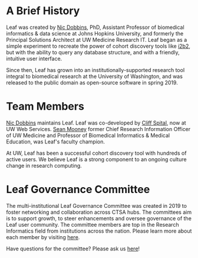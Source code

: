# A Brief History
Leaf was created by [Nic Dobbins](https://github.com/ndobb), PhD, Assistant Professor of biomedical informatics & data science at Johns Hopkins University, and formerly the Principal Solutions Architect at UW Medicine Research IT. Leaf began as a simple experiment to recreate the power of cohort discovery tools like [i2b2](https://www.i2b2.org/), but with the ability to query any database structure, and with a friendly, intuitive user interface. 

Since then, Leaf has grown into an institutionally-supported research tool integral to biomedical research at the University of Washington, and was released to the public domain as open-source software in spring 2019.

# Team Members
[Nic Dobbins](https://github.com/ndobb) maintains Leaf. Leaf was co-developed by [Cliff Spital](https://github.com/cspital), now at UW Web Services. [Sean Mooney](http://bime.uw.edu/faculty/sean-mooney/) former Chief Research Information Officer of UW Medicine and Professor of Biomedical Informatics & Medical Education, was Leaf's faculty champion.

At UW, Leaf has been a successful cohort discovery tool with hundreds of active users. We believe Leaf is a strong component to an ongoing culture change in research computing.

# Leaf Governance Committee
The multi-institutional Leaf Governance Committee was created in 2019 to foster networking and collaboration across CTSA hubs. The committees aim is to support growth, to steer enhancements and oversee governance of the Leaf user community. The committee members are top in the Research Informatics field from institutions across the nation. Please learn more about each member by visiting <a href="https://rit.uw.edu/leaf-governance-committee-members/" target="_blank">here</a>.

Have questions for the committee? Please ask us <a href="https://rit.uw.edu/leaf-committee-contact/" target="_blank">here</a>!